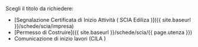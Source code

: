 Scegli il titolo da richiedere:
- [Segnalazione Certificata di Inizio Attività ( SCIA Ediliza )]({{ site.baseurl }}/schede/scia/impresa)
- [Permesso di Costruire]({{ site.baseurl }}/schede/scia/{{ page.utenza }})
- Comunicazione di inizio lavori (CILA )
